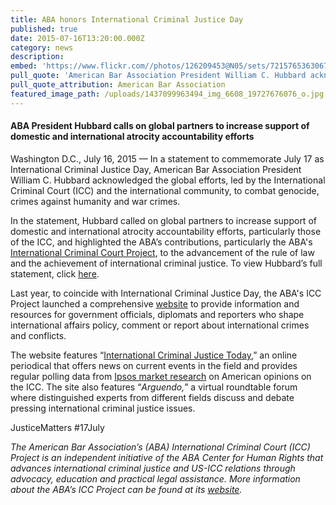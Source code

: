 ```yaml
---
title: ABA honors International Criminal Justice Day
published: true
date: 2015-07-16T13:20:00.000Z
category: news
description:
embed: 'https://www.flickr.com//photos/126209453@N05/sets/72157653630675054/show/?embed=1'
pull_quote: 'American Bar Association President William C. Hubbard acknowledged the global efforts, led by the International Criminal Court and the international community, to combat genocide, crimes against humanity and war crimes.'
pull_quote_attribution: American Bar Association
featured_image_path: /uploads/1437099963494_img_6608_19727676076_o.jpg
---
```



#### ABA President Hubbard calls on global partners to increase support of domestic and international atrocity accountability efforts

Washington D.C., July 16, 2015 — In a statement to commemorate July 17 as International Criminal Justice Day, American Bar Association President William C. Hubbard acknowledged the global efforts, led by the International Criminal Court (ICC) and the international community, to combat genocide, crimes against humanity and war crimes.

In the statement, Hubbard called on global partners to increase support of domestic and international atrocity accountability efforts, particularly those of the ICC, and highlighted the ABA’s contributions, particularly the ABA's [International Criminal Court Project](http://www.americanbar.org/groups/human_rights/projects/icc_project.html), to the advancement of the rule of law and the achievement of international criminal justice. To view Hubbard’s full statement, click [here](http://www.americanbar.org/news/abanews/aba-news-archives/2015/07/aba_honors_internati.html).

Last year, to coincide with International Criminal Justice Day, the ABA's ICC Project launched a comprehensive [website](http://www.aba-icc.org/) to provide information and resources for government officials, diplomats and reporters who shape international affairs policy, comment or report about international crimes and conflicts.

The website features “[International Criminal Justice Today](http://www.international-criminal-justice-today.org/),” an online periodical that offers news on current events in the field and provides regular polling data from [Ipsos market research](http://www.international-criminal-justice-today.org/ipsos-polling-data/) on American opinions on the ICC. The site also features “*Arguendo,*” a virtual roundtable forum where distinguished experts from different fields discuss and debate pressing international criminal justice issues.

JusticeMatters #17July

*The American Bar Association’s (ABA) International Criminal Court (ICC) Project is an independent initiative of the ABA Center for Human Rights that advances international criminal justice and US-ICC relations through advocacy, education and practical legal assistance. More information about the ABA’s ICC Project can be found at its [website](http://www.aba-icc.org/).*